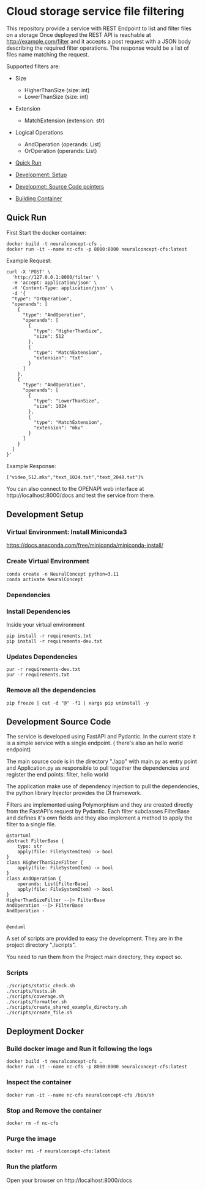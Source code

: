 # Cloud storage service file filtering

This repository provide a service with REST Endpoint to list and filter files on a storage
Once deployed the REST API is reachable at http://example.com/filter and it accepts a post request with a JSON body describing the required filter operations.
The response would be a list of files name matching the request.

Supported filters are: 
- Size
  - HigherThanSize (size: int)
  - LowerThanSize (size: int)
- Extension 
  - MatchExtension (extension: str)
- Logical Operations
  - AndOperation (operands: List)
  - OrOperation (operands: List)


- [Quick Run](#quick-run)
- [Development: Setup](#development-setup)
- [Developmet: Source Code pointers](#development-source-code)
- [Building Container](#deployment-docker)

## Quick Run
First Start the docker container: 

```shell
docker build -t neuralconcept-cfs .
docker run -it --name nc-cfs -p 8000:8000 neuralconcept-cfs:latest 
```

Example Request:
```shell
curl -X 'POST' \
  'http://127.0.0.1:8000/filter' \
  -H 'accept: application/json' \
  -H 'Content-Type: application/json' \
  -d '{
  "type": "OrOperation",
  "operands": [
    {
      "type": "AndOperation",
      "operands": [
        {
          "type": "HigherThanSize",
          "size": 512
        },
        {
          "type": "MatchExtension",
          "extension": "txt"
        }
      ]
    },
    {
      "type": "AndOperation",
      "operands": [
        {
          "type": "LowerThanSize",
          "size": 1024
        },
        {
          "type": "MatchExtension",
          "extension": "mkv"
        }
      ]
    }
  ]
}'
```

Example Response:
```shell
["video_512.mkv","text_1024.txt","text_2048.txt"]%
```
You can also connect to the OPENAPI web interface at http://localhost:8000/docs and test the service from there.

## Development Setup

### Virtual Environment: Install Miniconda3 
https://docs.anaconda.com/free/miniconda/miniconda-install/

### Create Virtual Environment
```shell
conda create -n NeuralConcept python=3.11
conda activate NeuralConcept
```

### Dependencies

### Install Dependencies 
Inside your virtual environment
```shell
pip install -r requirements.txt
pip install -r requirements-dev.txt
```

### Updates Dependencies
```shell
pur -r requirements-dev.txt
pur -r requirements.txt
```
### Remove all the dependencies
```shell
pip freeze | cut -d "@" -f1 | xargs pip uninstall -y
```
## Development Source Code

The service is developed using FastAPI and Pydantic.
In the current state it is a simple service with a single endpoint.
( there's also an hello world endpoint)

The main source code is in the directory "./app" with main.py as entry point and Application.py 
as responsible to pull together the dependencies and register the end points: filter, hello world

The application make use of dependency injection to pull the dependencies, the python library Injector provides the DI framework.

Filters are implemented using Polymorphism and they are created directly from the FastAPI's request by Pydantic.
Each filter subclasses FilterBase and defines it's own fields and they also implement a method to apply the filter to a single file.

```plantuml
@startuml
abstract FilterBase {
    type: str
    apply(file: FileSystemItem) -> bool
}
class HigherThanSizeFilter {
    apply(file: FileSystemItem) -> bool
}
class AndOperation {
    operands: List[FilterBase]
    apply(file: FileSystemItem) -> bool
}
HigherThanSizeFilter --|> FilterBase
AndOperation --|> FilterBase
AndOperation -


@enduml

```






A set of scripts are provided to easy the development.
They are in the project directory "./scripts".

You need to run them from the Project main directory, they expect so.

### Scripts
```shell
./scripts/static_check.sh
./scripts/tests.sh
./scripts/coverage.sh
./scripts/formatter.sh
./scripts/create_shared_example_directory.sh
./scripts/create_file.sh
```

## Deployment Docker

### Build docker image and Run it following the logs

```shell
docker build -t neuralconcept-cfs .
docker run -it --name nc-cfs -p 8000:8000 neuralconcept-cfs:latest 
```

### Inspect the container
```shell
docker run -it --name nc-cfs neuralconcept-cfs /bin/sh
```

### Stop and Remove the container 
```shell
docker rm -f nc-cfs
```

### Purge the image

```shell
docker rmi -f neuralconcept-cfs:latest
```


### Run the platform

Open your browser on http://localhost:8000/docs
```shell

```

